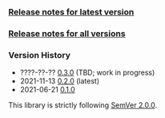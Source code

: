 ### [Release notes for latest version](latest.md)

### [Release notes for all versions](full.md)

### Version History

* ????-??-?? [0.3.0](0.3.0.md) (TBD; work in progress)
* 2021-11-13 [0.2.0](0.2.0.md) (latest)
* 2021-06-21 [0.1.0](0.1.0.md)


This library is strictly following [SemVer 2.0.0](https://semver.org/spec/v2.0.0.html).